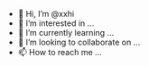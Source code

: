 - 👋 Hi, I’m @xxhi
- 👀 I’m interested in ...
- 🌱 I’m currently learning ...
- 💞️ I’m looking to collaborate on ...
- 📫 How to reach me ...

<!---
xxhi/xxhi is a ✨ special ✨ repository because its `README.md` (this file) appears on your GitHub profile.
You can click the Preview link to take a look at your changes.
--->
